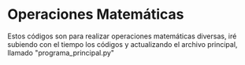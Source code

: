 # Operaciones Matemáticas
Estos códigos son para realizar operaciones matemáticas diversas, iré subiendo con el tiempo los códigos y actualizando el archivo principal, llamado "programa_principal.py"
